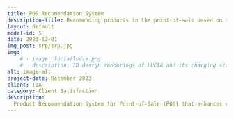 ```yaml
---
title: POS Recomendation System
description-title: Recomending products in the point-of-sale based on the cart
layout: default
modal-id: 5
date: 2023-12-01
img_post: srp/srp.jpg
img:              
    # - image: lucia/lucia.png
    #   description: 3D design renderings of LUCIA and its charging station.         
alt: image-alt
project-date: December 2023
client: TIA 
category: Client Satisfaction
description:
  Product Recommendation System for Point-of-Sale (POS) that enhances customer experience by providing personalized product suggestions based on the items in their cart. This AI-driven solution analyzes shopping patterns in real-time to offer targeted product recommendations directly at the checkout, increasing upsell opportunities and boosting revenue. Seamlessly integrated into POS systems, it helps retailers maximize sales while delivering tailored, relevant suggestions to customers, ensuring a more engaging and efficient checkout process.
---
```

